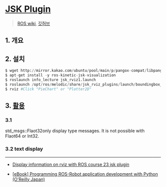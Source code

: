 # [JSK Plugin](https://jsk-visualization.readthedocs.io/en/latest/jsk_rviz_plugins/index.html)

> [ROS wiki](http://wiki.ros.org/jsk_rviz_plugins), [깃허브](https://github.com/jsk-ros-pkg/jsk_visualization)



## 1. 개요 


## 2. 설치 

```python 
$ wget http://mirror.kakao.com/ubuntu/pool/main/p/pangox-compat/libpangox-1.0-0_0.0.2-5_amd64.deb && dpkg -i libpangox-1.0-0_0.0.2-5_amd64.deb
$ apt-get install -y ros-kinetic-jsk-visualization
$ roslaunch info_lecture jsk_rviz1.launch
$ roslaunch /opt/ros/melodic/share/jsk_rviz_plugins/launch/boundingbox_sample.launch
$ rviz #Click "PieChart" or "Plotter2D" 

```

## 3. [활용](https://github.com/jsk-ros-pkg/jsk_visualization/tree/master/jsk_rviz_plugins/samples)

### 3.1 

std_msgs::Flaot32only display type messages. It is not possible with Flaot64 or Int32.

### 3.2 text display

---

- [Display information on rviz with ROS course 23 jsk plugin](https://qiita.com/srs/items/96d1facf8ddfb56d97a4)

- [[eBook] Programming ROS-Robot application development with Python (O'Reilly Japan)](https://myenigma.hatenablog.com/entry/2015/10/30/223023)